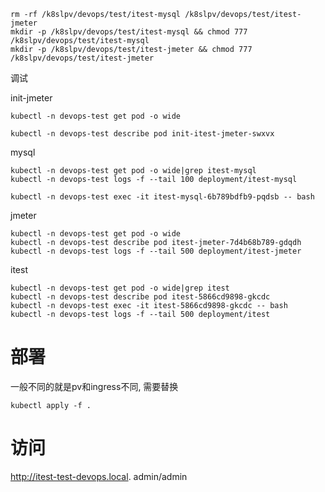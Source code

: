 

```
rm -rf /k8slpv/devops/test/itest-mysql /k8slpv/devops/test/itest-jmeter
mkdir -p /k8slpv/devops/test/itest-mysql && chmod 777 /k8slpv/devops/test/itest-mysql
mkdir -p /k8slpv/devops/test/itest-jmeter && chmod 777 /k8slpv/devops/test/itest-jmeter
```



调试

init-jmeter

```
kubectl -n devops-test get pod -o wide

kubectl -n devops-test describe pod init-itest-jmeter-swxvx
```

mysql

```
kubectl -n devops-test get pod -o wide|grep itest-mysql
kubectl -n devops-test logs -f --tail 100 deployment/itest-mysql

kubectl -n devops-test exec -it itest-mysql-6b789bdfb9-pqdsb -- bash
```

jmeter

```
kubectl -n devops-test get pod -o wide
kubectl -n devops-test describe pod itest-jmeter-7d4b68b789-gdqdh
kubectl -n devops-test logs -f --tail 500 deployment/itest-jmeter
```

itest

```
kubectl -n devops-test get pod -o wide|grep itest
kubectl -n devops-test describe pod itest-5866cd9898-gkcdc
kubectl -n devops-test exec -it itest-5866cd9898-gkcdc -- bash
kubectl -n devops-test logs -f --tail 500 deployment/itest
```

# 部署

一般不同的就是pv和ingress不同, 需要替换

```
kubectl apply -f .
```



# 访问

http://itest-test-devops.local.	admin/admin





